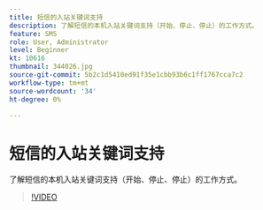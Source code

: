 ```yaml
---
title: 短信的入站关键词支持
description: 了解短信的本机入站关键词支持（开始、停止、停止）的工作方式。
feature: SMS
role: User, Administrator
level: Beginner
kt: 10616
thumbnail: 344026.jpg
source-git-commit: 5b2c1d5410ed91f35e1cbb93b6c1ff1767cca7c2
workflow-type: tm+mt
source-wordcount: '34'
ht-degree: 0%

---
```


# 短信的入站关键词支持

了解短信的本机入站关键词支持（开始、停止、停止）的工作方式。

>[!VIDEO](https://video.tv.adobe.com/v/344026?quality=12&learn=on)